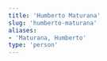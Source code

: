 ```yaml
---
title: 'Humberto Maturana'
slug: 'humberto-maturana'
aliases:
- 'Maturana, Humberto'
type: 'person'
---
```



